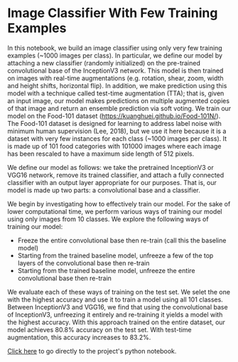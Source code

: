 # Image Classifier With Few Training Examples

In this notebook, we build an image classifier using only very few training examples (~1000 images per class). In particular, we define our model by attaching a new classifier (randomly initialized) on the pre-trained convolutional base of the InceptionV3 network. This model is then trained on images with real-time augmentations (e.g. rotation, shear, zoom, width and height shifts, horizontal flip). In addition, we make prediction using this model with a technique called test-time augmentation (TTA); that is, given an input image, our model makes predictions on multiple augmented copies of that image and return an ensemble prediction via soft voting. We train our model on the Food-101 dataset (https://kuanghuei.github.io/Food-101N/). The Food-101 dataset is designed for learning to address label noise with minimum human supervision (Lee, 2018), but we use it here because it is a dataset with very few instances for each class (~1000 images per class). It is made up of 101 food categories with 101000 images where each image has been rescaled to have a maximum side length of 512 pixels.

We define our model as follows: we take the pretrained InceptionV3 or VGG16 network, remove its trained classifier, and attach a fully connected classifier with an output layer appropriate for our purposes. That is, our model is made up two parts: a convolutional base and a classifier.

We begin by investigating how to effectively train our model. For the sake of lower computational time, we perform various ways of training our model using only images from 10 classes. We explore the following ways of training our model:

- Freeze the entire convolutional base then re-train (call this the baseline model)
- Starting from the trained baseline model, unfreeze a few of the top layers of the convolutional base then re-train
- Starting from the trained baseline model, unfreeze the entire convolutional base then re-train

We evaluate each of these ways of training on the test set. We selet the one with the highest accuracy and use it to train a model using all 101 classes. Between InceptionV3 and VGG16, we find that using the convolutional base of InceptionV3, unfreezing it entirely and re-training it yields a model with the highest accuracy. With this approach trained on the entire dataset, our model achieves 80.8% accuracy on the test set. With test-time augmentation, this accuracy increases to 83.2%.

[Click here](https://github.com/faerlinpulido/image_classifier_with_few_training_examples/blob/master/notebook.ipynb) to go directly to the project's python notebook. 

